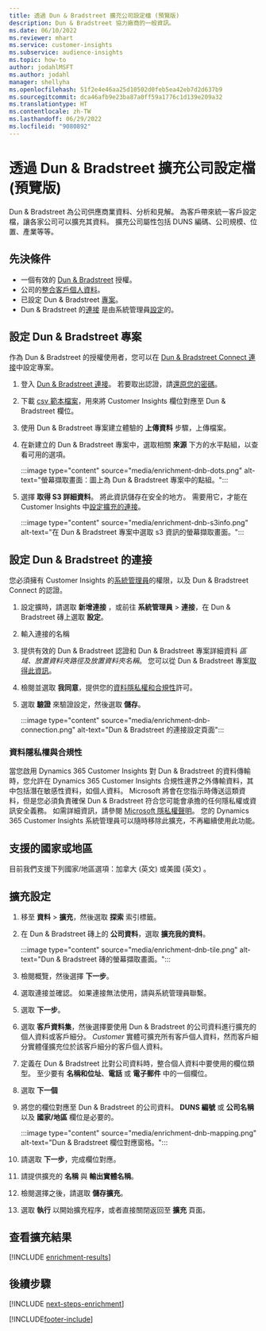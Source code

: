 ```yaml
---
title: 透過 Dun & Bradstreet 擴充公司設定檔 (預覽版)
description: Dun & Bradstreet 協力廠商的一般資訊。
ms.date: 06/10/2022
ms.reviewer: mhart
ms.service: customer-insights
ms.subservice: audience-insights
ms.topic: how-to
author: jodahlMSFT
ms.author: jodahl
manager: shellyha
ms.openlocfilehash: 51f2e4e46aa25d10502d0feb5ea42eb7d2d637b9
ms.sourcegitcommit: dca46afb9e23ba87a0ff59a1776c1d139e209a32
ms.translationtype: HT
ms.contentlocale: zh-TW
ms.lasthandoff: 06/29/2022
ms.locfileid: "9080892"
---
```

# <a name="enrich-company-profiles-with-dun--bradstreet-preview"></a>透過 Dun & Bradstreet 擴充公司設定檔 (預覽版)

Dun & Bradstreet 為公司供應商業資料、分析和見解。 為客戶帶來統一客戶設定檔，讓各家公司可以擴充其資料。 擴充公司屬性包括 DUNS 編碼、公司規模、位置、產業等等。

## <a name="prerequisites"></a>先決條件

- 一個有效的 [Dun & Bradstreet](https://www.dnb.com/marketing/media/give-your-data-a-boost.html?source=microsoft_audience_insights) 授權。
- 公司的[整合客戶個人資料](customer-profiles.md)。
- 已設定 Dun & Bradstreet [專案](#set-up-your-dun--bradstreet-project)。
- Dun & Bradstreet 的[連接](connections.md) 是由系統管理員[設定](#configure-a-connection-for-dun--bradstreet)的。

## <a name="set-up-your-dun--bradstreet-project"></a>設定 Dun & Bradstreet 專案

作為 Dun & Bradstreet 的授權使用者，您可以在 [ Dun & Bradstreet Connect 連接](https://connect.dnb.com?lead_source=microsoft_audienceinsights)中設定專案。

1. 登入 [Dun & Bradstreet 連接](https://connect.dnb.com?lead_source=microsoft_audienceinsights)。 若要取出認證，請[還原您的密碼](https://sso.dnb.com/signin/forgot-password?lead_source=microsoft_audienceinsights)。

1. 下載 [csv 範本檔案](https://c360devenrichment.blob.core.windows.net/mapping/DnBCIdatamapping.csv)，用來將 Customer Insights 欄位對應至 Dun & Bradstreet 欄位。

1. 使用 Dun & Bradstreet 專案建立體驗的 **上傳資料** 步驟，上傳檔案。

1. 在新建立的 Dun & Bradstreet 專案中，選取相關 **來源** 下方的水平點組，以查看可用的選項。

   :::image type="content" source="media/enrichment-dnb-dots.png" alt-text="螢幕擷取畫面：圖上為 Dun & Bradstreet 專案中的點組。":::

1. 選擇 **取得 S3 詳細資料**。 將此資訊儲存在安全的地方。 需要用它，才能在 Customer Insights 中[設定擴充的連接](#configure-a-connection-for-dun--bradstreet)。

   :::image type="content" source="media/enrichment-dnb-s3info.png" alt-text="在 Dun & Bradstreet 專案中選取 s3 資訊的螢幕擷取畫面。":::

## <a name="configure-a-connection-for-dun--bradstreet"></a>設定 Dun & Bradstreet 的連接

您必須擁有 Customer Insights 的[系統管理員](permissions.md#admin)的權限，以及 Dun & Bradstreet Connect 的認證。

1. 設定擴時，請選取 **新增連接** ，或前往 **系統管理員** > **連接**，在 Dun & Bradstreet 磚上選取 **設定**。

1. 輸入連接的名稱

1. 提供有效的 Dun & Bradstreet 認證和 Dun & Bradstreet 專案詳細資料 *區域、放置資料夾路徑及放置資料夾名稱*。 您可以從 Dun & Bradstreet 專案[取得此資訊](#set-up-your-dun--bradstreet-project)。

1. 檢閱並選取 **我同意**，提供您的[資料隱私權和合規性](#data-privacy-and-compliance)許可。

1. 選取 **驗證** 來驗證設定，然後選取 **儲存**。

   :::image type="content" source="media/enrichment-dnb-connection.png" alt-text="Dun & Bradstreet 的連接設定頁面":::

### <a name="data-privacy-and-compliance"></a>資料隱私權與合規性

當您啟用 Dynamics 365 Customer Insights 對 Dun & Bradstreet 的資料傳輸時，您允許在 Dynamics 365 Customer Insights 合規性邊界之外傳輸資料，其中包括潛在敏感性資料，如個人資料。 Microsoft 將會在您指示時傳送這類資料，但是您必須負責確保 Dun & Bradstreet 符合您可能會承擔的任何隱私權或資訊安全義務。 如需詳細資訊，請參閱 [Microsoft 隱私權聲明](https://go.microsoft.com/fwlink/?linkid=396732)。
您的 Dynamics 365 Customer Insights 系統管理員可以隨時移除此擴充，不再繼續使用此功能。

## <a name="supported-countries-or-regions"></a>支援的國家或地區

目前我們支援下列國家/地區選項：加拿大 (英文) 或美國 (英文) 。

## <a name="configure-the-enrichment"></a>擴充設定

1. 移至 **資料** > **擴充**，然後選取 **探索** 索引標籤。

1. 在 Dun & Bradstreet 磚上的 **公司資料**，選取 **擴充我的資料**。

   :::image type="content" source="media/enrichment-dnb-tile.png" alt-text="Dun & Bradstreet 磚的螢幕擷取畫面。":::

1. 檢閱概覽，然後選擇 **下一步**。

1. 選取連接並確認。 如果連接無法使用，請與系統管理員聯繫。

1. 選取 **下一步**。

1. 選取 **客戶資料集**，然後選擇要使用 Dun & Bradstreet 的公司資料進行擴充的個人資料或客戶細分。 *Customer* 實體可擴充所有客戶個人資料，然而客戶細分實體僅擴充位於該客戶細分的客戶個人資料。

1. 定義在 Dun & Bradstreet 比對公司資料時，整合個人資料中要使用的欄位類型。 至少要有 **名稱和位址**、**電話** 或 **電子郵件** 中的一個欄位。

1. 選取 **下一個**

1. 將您的欄位對應至 Dun & Bradstreet 的公司資料。 **DUNS 編號** 或 **公司名稱** 以及 **國家/地區** 欄位是必要的。

      :::image type="content" source="media/enrichment-dnb-mapping.png" alt-text="Dun & Bradstreet 欄位對應窗格。":::

1. 請選取 **下一步**，完成欄位對應。

1. 請提供擴充的 **名稱** 與 **輸出實體名稱**。

1. 檢閱選擇之後，請選取 **儲存擴充**。

1. 選取 **執行** 以開始擴充程序，或者直接關閉返回至 **擴充** 頁面。

## <a name="view-enrichment-results"></a>查看擴充結果

[!INCLUDE [enrichment-results](includes/enrichment-results.md)]

## <a name="next-steps"></a>後續步驟

[!INCLUDE [next-steps-enrichment](includes/next-steps-enrichment.md)]

[!INCLUDE[footer-include](includes/footer-banner.md)]
